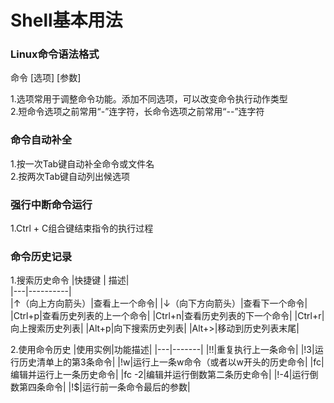 # Shell基本用法

### Linux命令语法格式

命令 [选项] [参数]

1.选项常用于调整命令功能。添加不同选项，可以改变命令执行动作类型  
2.短命令选项之前常用“-”连字符，长命令选项之前常用“--”连字符

### 命令自动补全

1.按一次Tab键自动补全命令或文件名  
2.按两次Tab键自动列出候选项

### 强行中断命令运行

1.Ctrl + C组合键结束指令的执行过程

### 命令历史记录

1.搜索历史命令
|快捷键 |   描述|  
|---|----------|  
|&uarr;（向上方向箭头）|查看上一个命令|
|&#8595;（向下方向箭头）|查看下一个命令|
|Ctrl+p|查看历史列表的上一个命令|
|Ctrl+n|查看历史列表的下一个命令|
|Ctrl+r|向上搜索历史列表|
|Alt+p|向下搜索历史列表|
|Alt+>|移动到历史列表末尾|  

2.使用命令历史
|使用实例|功能描述|
|---|-------|
|!!|重复执行上一条命令|
|!3|运行历史清单上的第3条命令|
|!w|运行上一条w命令（或者以w开头的历史命令|
|fc|编辑并运行上一条历史命令|
|fc -2|编辑并运行倒数第二条历史命令|
|!-4|运行倒数第四条命令|
|!$|运行前一条命令最后的参数|  

